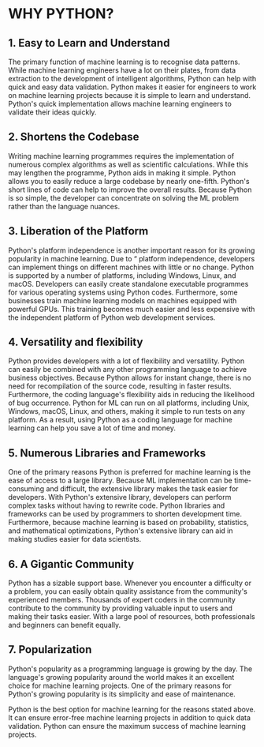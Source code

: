 # WHY PYTHON?
## 1. Easy to Learn and Understand
The primary function of machine learning is to recognise data patterns. While machine learning engineers have a lot on their plates, from data extraction to the development of intelligent algorithms, Python can help with quick and easy data validation. Python makes it easier for engineers to work on machine learning projects because it is simple to learn and understand. Python's quick implementation allows machine learning engineers to validate their ideas quickly.
## 2. Shortens the Codebase
Writing machine learning programmes requires the implementation of numerous complex algorithms as well as scientific calculations. While this may lengthen the programme, Python aids in making it simple. Python allows you to easily reduce a large codebase by nearly one-fifth. Python's short lines of code can help to improve the overall results. Because Python is so simple, the developer can concentrate on solving the ML problem rather than the language nuances.
## 3. Liberation of the Platform
Python's platform independence is another important reason for its growing popularity in machine learning. Due to “ platform independence, developers can implement things on different machines with little or no change. Python is supported by a number of platforms, including Windows, Linux, and macOS.
Developers can easily create standalone executable programmes for various operating systems using Python codes. Furthermore, some businesses train machine learning models on machines equipped with powerful GPUs. This training becomes much easier and less expensive with the independent platform of Python web development services.

## 4. Versatility and flexibility
Python provides developers with a lot of flexibility and versatility. Python can easily be combined with any other programming language to achieve business objectives. Because Python allows for instant change, there is no need for recompilation of the source code, resulting in faster results.
Furthermore, the coding language's flexibility aids in reducing the likelihood of bug occurrence. Python for ML can run on all platforms, including Unix, Windows, macOS, Linux, and others, making it simple to run tests on any platform. As a result, using Python as a coding language for machine learning can help you save a lot of time and money.

## 5. Numerous Libraries and Frameworks
One of the primary reasons Python is preferred for machine learning is the ease of access to a large library. Because ML implementation can be time-consuming and difficult, the extensive library makes the task easier for developers. With Python's extensive library, developers can perform complex tasks without having to rewrite code.
Python libraries and frameworks can be used by programmers to shorten development time. Furthermore, because machine learning is based on probability, statistics, and mathematical optimizations, Python's extensive library can aid in making studies easier for data scientists.

## 6. A Gigantic Community
Python has a sizable support base. Whenever you encounter a difficulty or a problem, you can easily obtain quality assistance from the community's experienced members. Thousands of expert coders in the community contribute to the community by providing valuable input to users and making their tasks easier. With a large pool of resources, both professionals and beginners can benefit equally.

## 7. Popularization
Python's popularity as a programming language is growing by the day. The language's growing popularity around the world makes it an excellent choice for machine learning projects. One of the primary reasons for Python's growing popularity is its simplicity and ease of maintenance.

Python is the best option for machine learning for the reasons stated above. It can ensure error-free machine learning projects in addition to quick data validation. Python can ensure the maximum success of machine learning projects.
